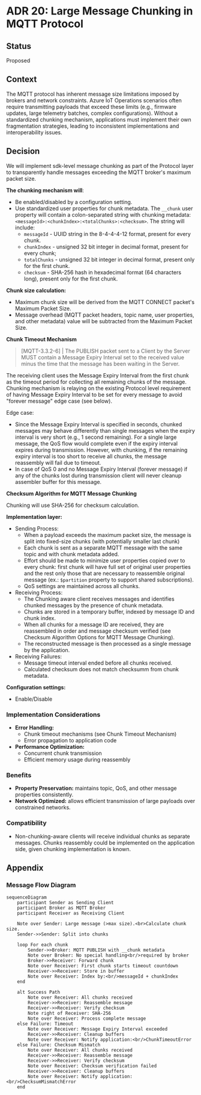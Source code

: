 ﻿# ADR 20: Large Message Chunking in MQTT Protocol

## Status

Proposed

## Context

The MQTT protocol has inherent message size limitations imposed by brokers and network constraints. Azure IoT Operations scenarios often require transmitting payloads that exceed these limits (e.g., firmware updates, large telemetry batches, complex configurations). Without a standardized chunking mechanism, applications must implement their own fragmentation strategies, leading to inconsistent implementations and interoperability issues.

## Decision

We will implement sdk-level message chunking as part of the Protocol layer to transparently handle messages exceeding the MQTT broker's maximum packet size.

**The chunking mechanism will**:

- Be enabled/disabled by a configuration setting.
- Use standardized user properties for chunk metadata. The `__chunk` user property will contain a colon-separated string with chunking metadata: ```<messageId>:<chunkIndex>:<totalChunks>:<checksum>```. The string will include:
  - `messageId` - UUID string in the 8-4-4-4-12 format, present for every chunk.
  - `chunkIndex` - unsigned 32 bit integer in decimal format, present for every chunk;
  - `totalChunks` - unsigned 32 bit integer in decimal format, present only for the first chunk.
  - `checksum` - SHA-256 hash in hexadecimal format (64 characters long), present only for the first chunk.

**Chunk size calculation:**

- Maximum chunk size will be derived from the MQTT CONNECT packet's Maximum Packet Size.
- Message overhead (MQTT packet headers, topic name, user properties, and other metadata) value will be subtracted from the Maximum Packet Size.

**Chunk Timeout Mechanism**

> [MQTT-3.3.2-6] | The PUBLISH packet sent to a Client by the Server MUST contain a Message Expiry Interval set to the received value minus the time that the message has been waiting in the Server.

The receiving client uses the Message Expiry Interval from the first chunk as the timeout period for collecting all remaining chunks of the message. Chunking mechanism is relaying on the existing Protocol level requirement of having Message Expiry Interval to be set for every message to avoid "forever message" edge case (see below).

Edge case:
- Since the Message Expiry Interval is specified in seconds, chunked messages may behave differently than single messages when the expiry interval is very short (e.g., 1 second remaining). For a single large message, the QoS flow would complete even if the expiry interval expires during transmission. However, with chunking, if the remaining expiry interval is too short to receive all chunks, the message reassembly will fail due to timeout.
- In case of QoS 0 and no Message Expiry Interval (forever message) if any of the chunks lost during transmission client will never cleanup assembler buffer for this message.

**Checksum Algorithm for MQTT Message Chunking**

Chunking will use SHA-256 for checksum calculation.

**Implementation layer:**

- Sending Process:
  - When a payload exceeds the maximum packet size, the message is split into fixed-size chunks (with potentially smaller last chunk)
  - Each chunk is sent as a separate MQTT message with the same topic and with chunk metadata added.
  - Effort should be made to minimize user properties copied over to every chunk: first chunk will have full set of original user properties and the rest only those that are necessary to reassemble original message (ex.: ```$partition``` property to support shared subscriptions).
  - QoS settings are maintained across all chunks.
- Receiving Process:
  - The Chunking aware client receives messages and identifies chunked messages by the presence of chunk metadata.
  - Chunks are stored in a temporary buffer, indexed by message ID and chunk index.
  - When all chunks for a message ID are received, they are reassembled in order and message checksum verified (see Checksum Algorithm Options for MQTT Message Chunking).
  - The reconstructed message is then processed as a single message by the application.
- Receiving Failures:
  - Message timeout interval ended before all chunks received.
  - Calculated checksum does not match checksumm from chunk metadata.

**Configuration settings:**
- Enable/Disable

### Implementation Considerations

- **Error Handling:**
  - Chunk timeout mechanisms (see Chunk Timeout Mechanism)
  - Error propagation to application code
- **Performance Optimization:**
  - Concurrent chunk transmission
  - Efficient memory usage during reassembly

### Benefits

- **Property Preservation:** maintains topic, QoS, and other message properties consistently.
- **Network Optimized:** allows efficient transmission of large payloads over constrained networks.

### Compatibility

- Non-chunking-aware clients will receive individual chunks as separate messages. Chunks reassembly could be implemented on the application side, given chunking implementation is known.

## Appendix

### Message Flow Diagram

```mermaid
sequenceDiagram
    participant Sender as Sending Client
    participant Broker as MQTT Broker
    participant Receiver as Receiving Client

    Note over Sender: Large message (>max size).<br>Calculate chunk size.
    Sender->>Sender: Split into chunks

    loop For each chunk
        Sender->>Broker: MQTT PUBLISH with __chunk metadata
        Note over Broker: No special handling<br/>required by broker
        Broker->>Receiver: Forward chunk
        Note over Receiver: First chunk starts timeout countdown
        Receiver->>Receiver: Store in buffer
        Note over Receiver: Index by:<br/>messageId + chunkIndex
    end

    alt Success Path
        Note over Receiver: All chunks received
        Receiver->>Receiver: Reassemble message
        Receiver->>Receiver: Verify checksum
        Note right of Receiver: SHA-256
        Note over Receiver: Process complete message
    else Failure: Timeout
        Note over Receiver: Message Expiry Interval exceeded
        Receiver->>Receiver: Cleanup buffers
        Note over Receiver: Notify application:<br/>ChunkTimeoutError
    else Failure: Checksum Mismatch
        Note over Receiver: All chunks received
        Receiver->>Receiver: Reassemble message
        Receiver->>Receiver: Verify checksum
        Note over Receiver: Checksum verification failed
        Receiver->>Receiver: Cleanup buffers
        Note over Receiver: Notify application:<br/>ChecksumMismatchError
    end
```

